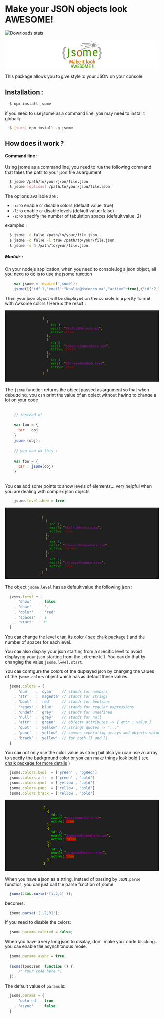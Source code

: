 Make your JSON objects look AWESOME!
====================================

![Downloads stats](https://nodei.co/npm/jsome.png?downloadRank=true&stars=true)

![Jsome](https://raw.githubusercontent.com/Javascipt/Jsome/master/logo.png)

This package allows you to give style to your JSON on your console!

## Installation :

```bash
  $ npm install jsome
```

if you need to use jsome as a command line, you may need to instal it globally

```bash
  $ [sudo] npm install -g jsome
```

## How does it work ?

#### Command line :

Using jsome as a command line, you need to run the following command that takes the path to your json file as argument

```bash
  $ jsome /path/to/your/json/file.json
  $ jsome [options] /path/to/your/json/file.json
```

The options available are :
- `-c`: to enable or disable colors (defualt value: true)
- `-l`: to enable or disable levels (default value: false)
- `-s`: to specify the number of tabulation spaces (default value: 2)

examples :

```bash
  $ jsome -c false /path/to/your/file.json
  $ jsome -c false -l true /path/to/your/file.json
  $ jsome -s 4 /path/to/your/file.json
```

##### Module :

On your nodejs application, when you need to console.log a json object, all you need to do is to use the jsome function

```javascript
    var jsome = require('jsome');
    jsome([{"id":1,"email":"Khalid@Morocco.ma","active":true},{"id":2,"email":"Someone@somewhere.com","active":false},{"id":3,"email":"chinese@bamboo.tree","active":true}]);
```

Then your json object will be displayed on the console in a pretty format with Awsome colors !
Here is the result :

![jsome](https://raw.githubusercontent.com/Javascipt/Jsome/master/examples/example1.png)

The `jsome` function returns the object passed as argument so that when debugging, you can print the value of an object without having to change a lot on your code

```javascript

    // instead of 
    
    var foo = {
      bar : obj
    }
    jsome (obj);
    
    // you can do this :
    
    var foo = {
      bar : jsome(obj)
    }
    
```

You can add some points to show levels of elements... very helpful when you are dealing with complex json objects

```javascript
    jsome.level.show = true;
```

![jsome](https://raw.githubusercontent.com/Javascipt/Jsome/master/examples/example2.png)

The object `jsome.level` has as default value the following json :

```javascript
  jsome.level = {
      'show'    : false
    , 'char'    : '.'
    , 'color'   : 'red'
    , 'spaces'  : 2
    , 'start'   : 0
  }
```

You can change the level char, its color ( [see chalk package](http://npmjs.org/package/chalk) ) and the number of spaces for each level.

You can also display your json starting from a specific level to avoid displaying your json starting from the extreme left. You can do that by changing the value `jsome.level.start`.

You can configure the colors of the displayed json by changing the values of the `jsome.colors` object which has as default these values.

```javascript
  jsome.colors = {
      'num'   : 'cyan'    // stands for numbers
    , 'str'   : 'magenta' // stands for strings
    , 'bool'  : 'red'     // stands for booleans
    , 'regex' : 'blue'    // stands for regular expressions
    , 'undef' : 'grey'    // stands for undefined
    , 'null'  : 'grey'    // stands for null
    , 'attr'  : 'green'   // objects attributes -> { attr : value }
    , 'quot'  : 'yellow'  // strings quotes -> "..."
    , 'punc'  : 'yellow'  // commas seperating arrays and objects values -> [ , , , ]
    , 'brack' : 'yellow'  // for both {} and []
  }
```

You can not only use the color value as string but also you can use an array to specify the background color or you can make things look bold  ( [see chalk package for more details](http://npmjs.org/package/chalk) )


```javascript
  jsome.colors.bool  = ['green' , 'bgRed']
  jsome.colors.attr  = ['green' , 'bold']
  jsome.colors.quot  = ['yellow', 'bold']
  jsome.colors.punc  = ['yellow', 'bold']
  jsome.colors.brack = ['yellow', 'bold']
```
![jsome](https://raw.githubusercontent.com/Javascipt/Jsome/master/examples/example3.png)


When you have a json as a string, instead of passing by `JSON.parse` function, you can just call the parse function of jsome

```javascript
  jsome(JSON.parse('[1,2,3]'));
```

becomes:

```javascript
  jsome.parse('[1,2,3]');
```

If you need to disable the colors:

```javascript
  jsome.params.colored = false;
```

When you have a very long json to display, don't make your code blocking... you can enable the asynchronous mode.

```javascript
  jsome.params.async = true;

  jsome(longJson, function () {
      /* Your code here */
  });
```

The default value of `params` is:

```javascript
  jsome.params = {
      'colored' : true
    , 'async'   : false
  }
```

